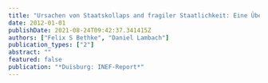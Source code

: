 ```yaml
---
title: "Ursachen von Staatskollaps and fragiler Staatlichkeit: Eine Übersicht über den Forschungsstand"
date: 2012-01-01
publishDate: 2021-08-24T09:42:37.341415Z
authors: ["Felix S Bethke", "Daniel Lambach"]
publication_types: ["2"]
abstract: ""
featured: false
publication: "*Duisburg: INEF-Report*"
---
```


